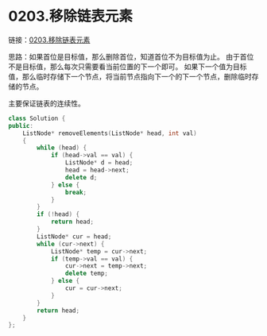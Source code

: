 # 0203.移除链表元素

链接：[0203.移除链表元素](https://leetcode.cn/problems/remove-linked-list-elements/)

思路：如果首位是目标值，那么删除首位，知道首位不为目标值为止。
由于首位不是目标值，那么每次只需要看当前位置的下一个即可。
如果下一个值为目标值，那么临时存储下一个节点，将当前节点指向下一个的下一个节点，删除临时存储的节点。

主要保证链表的连续性。

```c++
class Solution {
public:
    ListNode* removeElements(ListNode* head, int val)
    {
        while (head) {
            if (head->val == val) {
                ListNode* d = head;
                head = head->next;
                delete d;
            } else {
                break;
            }
        }
        if (!head) {
            return head;
        }
        ListNode* cur = head;
        while (cur->next) {
            ListNode* temp = cur->next;
            if (temp->val == val) {
                cur->next = temp->next;
                delete temp;
            } else {
                cur = cur->next;
            }
        }
        return head;
    }
};

```
